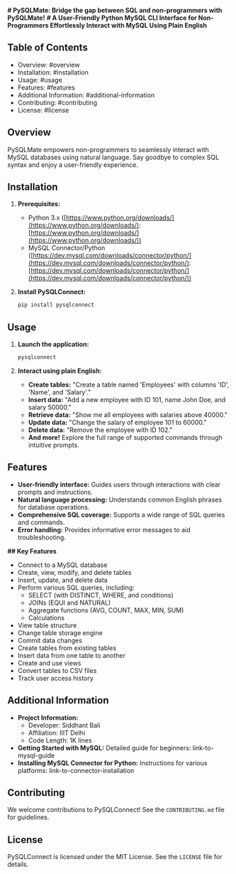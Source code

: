 **# PySQLMate: Bridge the gap between SQL and non-programmers with PySQLMate!**
**# A User-Friendly Python MySQL CLI Interface for Non-Programmers Effortlessly Interact with MySQL Using Plain English**

## Table of Contents

- Overview: #overview
- Installation: #installation
- Usage: #usage
- Features: #features
- Additional Information: #additional-information
- Contributing: #contributing
- License: #license

## Overview

PySQLMate empowers non-programmers to seamlessly interact with MySQL databases using natural language. Say goodbye to complex SQL syntax and enjoy a user-friendly experience.

## Installation

1. **Prerequisites:**
   - Python 3.x ([https://www.python.org/downloads/](https://www.python.org/downloads/): [https://www.python.org/downloads/](https://www.python.org/downloads/))
   - MySQL Connector/Python ([https://dev.mysql.com/downloads/connector/python/](https://dev.mysql.com/downloads/connector/python/): [https://dev.mysql.com/downloads/connector/python/](https://dev.mysql.com/downloads/connector/python/))

2. **Install PySQLConnect:**
   ```bash
   pip install pysqlconnect
   ```

## Usage

1. **Launch the application:**
   ```bash
   pysqlconnect
   ```

2. **Interact using plain English:**
   - **Create tables:**
     "Create a table named 'Employees' with columns 'ID', 'Name', and 'Salary'."
   - **Insert data:**
     "Add a new employee with ID 101, name John Doe, and salary 50000."
   - **Retrieve data:**
     "Show me all employees with salaries above 40000."
   - **Update data:**
     "Change the salary of employee 101 to 60000."
   - **Delete data:**
     "Remove the employee with ID 102."
   - **And more!** Explore the full range of supported commands through intuitive prompts.

## Features

- **User-friendly interface:** Guides users through interactions with clear prompts and instructions.
- **Natural language processing:** Understands common English phrases for database operations.
- **Comprehensive SQL coverage:** Supports a wide range of SQL queries and commands.
- **Error handling:** Provides informative error messages to aid troubleshooting.

**## Key Features**

* Connect to a MySQL database
* Create, view, modify, and delete tables
* Insert, update, and delete data
* Perform various SQL queries, including:
    - SELECT (with DISTINCT, WHERE, and conditions)
    - JOINs (EQUI and NATURAL)
    - Aggregate functions (AVG, COUNT, MAX, MIN, SUM)
    - Calculations
* View table structure
* Change table storage engine
* Commit data changes
* Create tables from existing tables
* Insert data from one table to another
* Create and use views
* Convert tables to CSV files
* Track user access history


## Additional Information

- **Project Information:**
   - Developer: Siddhant Bali
   - Affiliation: IIIT Delhi
   - Code Length: 1K lines
- **Getting Started with MySQL:** Detailed guide for beginners: link-to-mysql-guide
- **Installing MySQL Connector for Python:** Instructions for various platforms: link-to-connector-installation

## Contributing

We welcome contributions to PySQLConnect! See the `CONTRIBUTING.md` file for guidelines.

## License

PySQLConnect is licensed under the MIT License. See the `LICENSE` file for details.